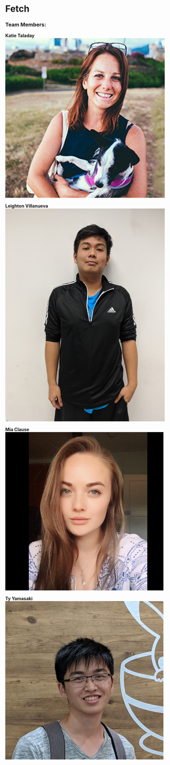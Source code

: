 # Fetch


### Team Members:

**Katie Taladay**
![Image](https://github.com/leightonvillanueva/Fetch-KLMT/blob/master/Images/Katie_Taladay.jpg)

**Leighton Villanueva**
![Image](https://github.com/leightonvillanueva/Fetch-KLMT/blob/master/Images/Leighton_Villanueva.jpg)

**Mia Clause**
![Image](https://github.com/leightonvillanueva/Fetch-KLMT/blob/master/Images/Mia_Clause.jpg)

**Ty Yamasaki**
![Image](https://github.com/leightonvillanueva/Fetch-KLMT/blob/master/Images/Ty_Yamasaki.jpg)

